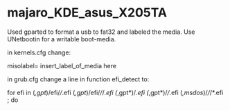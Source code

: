 # majaro_KDE_asus_X205TA

Used gparted to format a usb to fat32 and labeled the media.
Use UNetbootin for a writable boot-media.

in kernels.cfg change:

misolabel= insert_label_of_media here
 
in grub.cfg change a line in function efi_detect to:

for efi in (*,gpt*)/efi/*/*.efi (*,gpt*)/efi/*/*/*.efi (*,gpt*)/*.efi (*,gpt*)/*/*.efi (*,msdos*)/*/*/*.efi ; do

